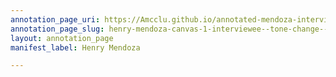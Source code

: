 ```yaml
---
annotation_page_uri: https://Amcclu.github.io/annotated-mendoza-interview/annotations/henry-mendoza-canvas-1-interviewee--tone-change--body-language--squint--tilt-head-.json
annotation_page_slug: henry-mendoza-canvas-1-interviewee--tone-change--body-language--squint--tilt-head-
layout: annotation_page
manifest_label: Henry Mendoza

---
```


